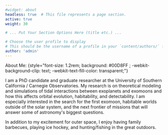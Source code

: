 ```yaml
---
#widget: about
headless: true  # This file represents a page section.
active: true
weight: 30

# ... Put Your Section Options Here (title etc.) ...

# Choose the user profile to display
# This should be the username of a profile in your `content/authors/` folder.
author: 'admin'
---
```

About Me: 
{style="font-size: 1.2rem; background: #00D8FF ; -webkit-background-clip: text; -webkit-text-fill-color: transparent;"}

I am a PhD candidate and graduate researcher at the University of Southern California / Carnegie Observatories. My research is on theoretical modeling and simulations of tidal interactions between exoplanets and exomoons and how this affects orbital evolution, habitability, and detectability. I am especially interested in the search for the first exomoon, habitable worlds outside of the solar system, and the next frontier of missions that will answer some of astronomy's biggest questions. 

In addition to my excitement for outer space, I enjoy having family barbecues, playing ice hockey, and hunting/fishing in the great outdoors.
